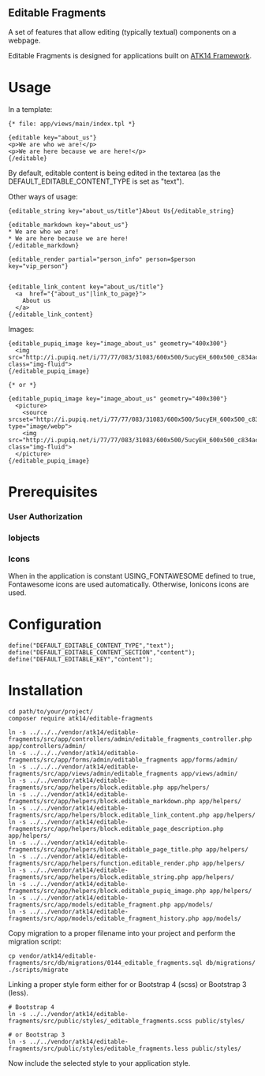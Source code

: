Editable Fragments
------------------

A set of features that allow editing (typically textual) components on a webpage.

Editable Fragments is designed for applications built on [ATK14 Framework](https://www.atk14.net/).

Usage
=====

In a template:

    {* file: app/views/main/index.tpl *}

    {editable key="about_us"}
    <p>We are who we are!</p>
    <p>We are here because we are here!</p>
    {/editable}

By default, editable content is being edited in the textarea (as the DEFAULT_EDITABLE_CONTENT_TYPE is set as "text").

Other ways of usage:

    {editable_string key="about_us/title"}About Us{/editable_string}

    {editable_markdown key="about_us"}
    * We are who we are!
    * We are here because we are here!
    {/editable_markdown}

    {editable_render partial="person_info" person=$person key="vip_person"}


    {editable_link_content key="about_us/title"}
      <a  href="{"about_us"|link_to_page}">
        About us
      </a>
    {/editable_link_content}

Images:

    {editable_pupiq_image key="image_about_us" geometry="400x300"}
      <img src="http://i.pupiq.net/i/77/77/083/31083/600x500/5ucyEH_600x500_c834ac5ca651b903.png" class="img-fluid">
    {/editable_pupiq_image}

    {* or *}
                                                                                                                              
    {editable_pupiq_image key="image_about_us" geometry="400x300"}
      <picture>
        <source srcset="http://i.pupiq.net/i/77/77/083/31083/600x500/5ucyEH_600x500_c834ac5ca651b903.webp" type="image/webp">
        <img src="http://i.pupiq.net/i/77/77/083/31083/600x500/5ucyEH_600x500_c834ac5ca651b903.png" class="img-fluid">
      </picture>
    {/editable_pupiq_image}

Prerequisites
=============

### User Authorization

### Iobjects

### Icons

When in the application is constant USING_FONTAWESOME defined to true, Fontawesome icons are used automatically. Otherwise, Ionicons icons are used.


Configuration
=============

    define("DEFAULT_EDITABLE_CONTENT_TYPE","text");
    define("DEFAULT_EDITABLE_CONTENT_SECTION","content");
    define("DEFAULT_EDITABLE_KEY","content");

Installation
============

    cd path/to/your/project/
    composer require atk14/editable-fragments

    ln -s ../../../vendor/atk14/editable-fragments/src/app/controllers/admin/editable_fragments_controller.php app/controllers/admin/
    ln -s ../../../vendor/atk14/editable-fragments/src/app/forms/admin/editable_fragments app/forms/admin/
    ln -s ../../../vendor/atk14/editable-fragments/src/app/views/admin/editable_fragments app/views/admin/
    ln -s ../../vendor/atk14/editable-fragments/src/app/helpers/block.editable.php app/helpers/
    ln -s ../../vendor/atk14/editable-fragments/src/app/helpers/block.editable_markdown.php app/helpers/
    ln -s ../../vendor/atk14/editable-fragments/src/app/helpers/block.editable_link_content.php app/helpers/
    ln -s ../../vendor/atk14/editable-fragments/src/app/helpers/block.editable_page_description.php app/helpers/
    ln -s ../../vendor/atk14/editable-fragments/src/app/helpers/block.editable_page_title.php app/helpers/
    ln -s ../../vendor/atk14/editable-fragments/src/app/helpers/function.editable_render.php app/helpers/
    ln -s ../../vendor/atk14/editable-fragments/src/app/helpers/block.editable_string.php app/helpers/
    ln -s ../../vendor/atk14/editable-fragments/src/app/helpers/block.editable_pupiq_image.php app/helpers/
    ln -s ../../vendor/atk14/editable-fragments/src/app/models/editable_fragment.php app/models/
    ln -s ../../vendor/atk14/editable-fragments/src/app/models/editable_fragment_history.php app/models/

Copy migration to a proper filename into your project and perform the migration script:

    cp vendor/atk14/editable-fragments/src/db/migrations/0144_editable_fragments.sql db/migrations/
    ./scripts/migrate

Linking a proper style form either for  or Bootstrap 4 (scss) or Bootstrap 3 (less).

    # Bootstrap 4
    ln -s ../../vendor/atk14/editable-fragments/src/public/styles/_editable_fragments.scss public/styles/

    # or Bootstrap 3
    ln -s ../../vendor/atk14/editable-fragments/src/public/styles/editable_fragments.less public/styles/

Now include the selected style to your application style.

[//]: # ( vim: set ts=2 et: )
